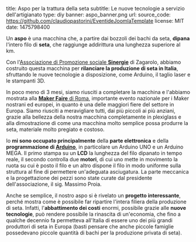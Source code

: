 title: Aspo per la trattura della seta
subtitle: Le nuove tecnologie a servizio dell'artigianato
type: diy
banner: aspo_banner.png
url:
source_code: https://github.com/claudiopastorini/EventideJoomlaTemplate
license: MIT
date: 1475798400

Un **aspo** è una macchina che, a partire dai bozzoli dei bachi da seta, **dipana** l'intero filo
di **seta**, che raggiunge addirittura una lunghezza superiore al km.

Con l'[Associazione di Promozione sociale **Sinergie**](http://www.associazionesinergie.it/) di Zagarolo, abbiamo 
costruito questa macchina per **rilanciare la produzione di seta in Italia**,
sfruttando le nuove tecnologie a disposizione, come Arduino, il taglio laser 
e le stampanti 3D.

In poco meno di 3 mesi, siamo riusciti a completare la macchina e l'abbiamo 
mostrata alla [**Maker Faire** di Roma](http://www.makerfairerome.eu/it/), importante evento nazionale per i Maker 
nostrani ed europei, in quanto è una delle maggiori fiere del settore in Europa.
Siamo riusciti a meravigliare tutti, dai più piccoli ai più anziani, grazie alla bellezza 
della nostra macchina completamente in plexiglass e alla dimostrazione di come una macchina 
molto semplice possa produrre la seta, materiale molto pregiato e costoso.

Io **mi sono occupato principalmente** della **parte elettronica** e della 
**programmazione di [Arduino](arduino.cc)**, in particolare un Arduino UNO e un 
Arduino MEGA. Il primo stampa su un **LCD** la lunghezza del filo dipanato in tempo reale,
il secondo controlla due **motori**, di cui uno mette in movimento la ruota su cui è posto il filo e un altro dispone
il filo in modo uniforme sulla struttura al fine di permettere un'adeguata asciugatura.
La parte meccanica e la progettazione dei pezzi sono state curate dal presidente dell'associazione, il sig. Massimo Proia.

Anche se semplice, il nostro aspo si è rivelato un **progetto interessante**, perché mostra come è possibile 
far ripartire l'intera filiera della produzione di seta.
Infatti, l'**abbattimento dei costi** enormi, possibile grazie alle **nuove tecnologie**, può rendere possibile la rinascita di
un'economia, che fino a qualche decennio fa permetteva all'Italia di essere uno dei più grandi produttori di seta in Europa 
(basti pensare che anche piccole famiglie possedevano piccole quantità di bachi per la produzione privata di seta).